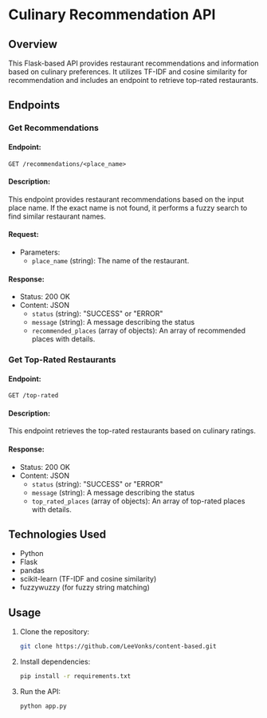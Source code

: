 # Culinary Recommendation API

## Overview

This Flask-based API provides restaurant recommendations and information based on culinary preferences. It utilizes TF-IDF and cosine similarity for recommendation and includes an endpoint to retrieve top-rated restaurants.

## Endpoints

### Get Recommendations

#### Endpoint:

`GET /recommendations/<place_name>`

#### Description:

This endpoint provides restaurant recommendations based on the input place name. If the exact name is not found, it performs a fuzzy search to find similar restaurant names.

#### Request:

- Parameters:
  - `place_name` (string): The name of the restaurant.

#### Response:

- Status: 200 OK
- Content: JSON
  - `status` (string): "SUCCESS" or "ERROR"
  - `message` (string): A message describing the status
  - `recommended_places` (array of objects): An array of recommended places with details.

### Get Top-Rated Restaurants

#### Endpoint:

`GET /top-rated`

#### Description:

This endpoint retrieves the top-rated restaurants based on culinary ratings.

#### Response:

- Status: 200 OK
- Content: JSON
  - `status` (string): "SUCCESS" or "ERROR"
  - `message` (string): A message describing the status
  - `top_rated_places` (array of objects): An array of top-rated places with details.

## Technologies Used

- Python
- Flask
- pandas
- scikit-learn (TF-IDF and cosine similarity)
- fuzzywuzzy (for fuzzy string matching)

## Usage

1. Clone the repository:

   ```bash
   git clone https://github.com/LeeVonks/content-based.git

   
2. Install dependencies:
   ```bash
   pip install -r requirements.txt

3. Run the API:
   ```bash
   python app.py
